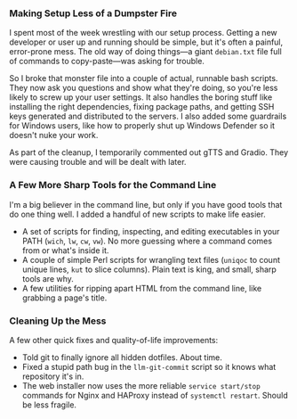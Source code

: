 ### **Making Setup Less of a Dumpster Fire**
I spent most of the week wrestling with our setup process. Getting a new developer or user up and running should be simple, but it's often a painful, error-prone mess. The old way of doing things—a giant `debian.txt` file full of commands to copy-paste—was asking for trouble.

So I broke that monster file into a couple of actual, runnable bash scripts. They now ask you questions and show what they're doing, so you're less likely to screw up your user settings. It also handles the boring stuff like installing the right dependencies, fixing package paths, and getting SSH keys generated and distributed to the servers. I also added some guardrails for Windows users, like how to properly shut up Windows Defender so it doesn't nuke your work.

As part of the cleanup, I temporarily commented out gTTS and Gradio. They were causing trouble and will be dealt with later.

### **A Few More Sharp Tools for the Command Line**
I'm a big believer in the command line, but only if you have good tools that do one thing well. I added a handful of new scripts to make life easier.

*   A set of scripts for finding, inspecting, and editing executables in your PATH (`wich`, `lw`, `cw`, `vw`). No more guessing where a command comes from or what's inside it.
*   A couple of simple Perl scripts for wrangling text files (`uniqoc` to count unique lines, `kut` to slice columns). Plain text is king, and small, sharp tools are why.
*   A few utilities for ripping apart HTML from the command line, like grabbing a page's title.

### **Cleaning Up the Mess**
A few other quick fixes and quality-of-life improvements:

*   Told git to finally ignore all hidden dotfiles. About time.
*   Fixed a stupid path bug in the `llm-git-commit` script so it knows what repository it's in.
*   The web installer now uses the more reliable `service start/stop` commands for Nginx and HAProxy instead of `systemctl restart`. Should be less fragile.
